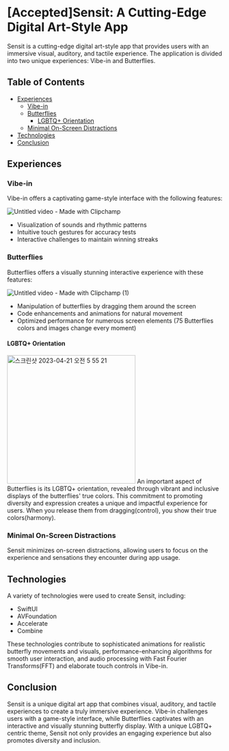 # [Accepted]Sensit: A Cutting-Edge Digital Art-Style App

Sensit is a cutting-edge digital art-style app that provides users with an immersive visual, auditory, and tactile experience. The application is divided into two unique experiences: Vibe-in and Butterflies.

## Table of Contents

- [Experiences](#experiences)
  - [Vibe-in](#vibe-in)
  - [Butterflies](#butterflies)
    - [LGBTQ+ Orientation](#lgbtq-orientation)
  - [Minimal On-Screen Distractions](#minimal-on-screen-distractions)
- [Technologies](#technologies)
- [Conclusion](#conclusion)

## Experiences

### Vibe-in

Vibe-in offers a captivating game-style interface with the following features:

![Untitled video - Made with Clipchamp](https://user-images.githubusercontent.com/36729917/233485007-774929be-9642-42f1-beab-44db6d1ae2ca.gif)
- Visualization of sounds and rhythmic patterns
- Intuitive touch gestures for accuracy tests
- Interactive challenges to maintain winning streaks

### Butterflies

Butterflies offers a visually stunning interactive experience with these features:

![Untitled video - Made with Clipchamp (1)](https://user-images.githubusercontent.com/36729917/233485256-3d6e0d10-bcdb-44a5-8e09-9a42f4ef1339.gif)
- Manipulation of butterflies by dragging them around the screen
- Code enhancements and animations for natural movement
- Optimized performance for numerous screen elements (75 Butterflies colors and images change every moment)

#### LGBTQ+ Orientation
<img width="300" alt="스크린샷 2023-04-21 오전 5 55 21" src="https://user-images.githubusercontent.com/36729917/233485796-a323c545-5739-417b-91cf-9387c364b9f8.png">
An important aspect of Butterflies is its LGBTQ+ orientation, revealed through vibrant and inclusive displays of the butterflies' true colors. This commitment to promoting diversity and expression creates a unique and impactful experience for users. When you release them from dragging(control), you show their true colors(harmony).

### Minimal On-Screen Distractions

Sensit minimizes on-screen distractions, allowing users to focus on the experience and sensations they encounter during app usage.

## Technologies

A variety of technologies were used to create Sensit, including:

- SwiftUI
- AVFoundation
- Accelerate
- Combine

These technologies contribute to sophisticated animations for realistic butterfly movements and visuals, performance-enhancing algorithms for smooth user interaction, and audio processing with Fast Fourier Transforms(FFT) and elaborate touch controls in Vibe-in.

## Conclusion

Sensit is a unique digital art app that combines visual, auditory, and tactile experiences to create a truly immersive experience. Vibe-in challenges users with a game-style interface, while Butterflies captivates with an interactive and visually stunning butterfly display. With a unique LGBTQ+ centric theme, Sensit not only provides an engaging experience but also promotes diversity and inclusion.
